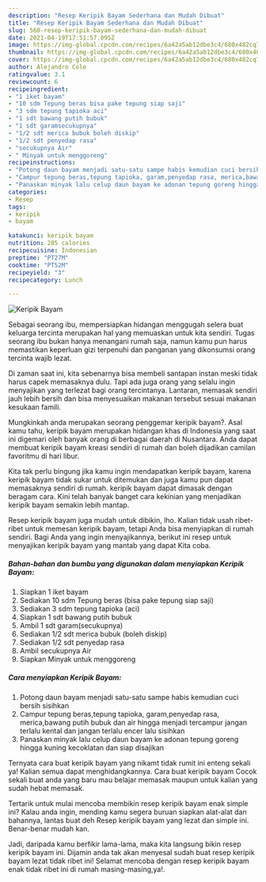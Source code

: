 ```yaml
---
description: "Resep Keripik Bayam Sederhana dan Mudah Dibuat"
title: "Resep Keripik Bayam Sederhana dan Mudah Dibuat"
slug: 560-resep-keripik-bayam-sederhana-dan-mudah-dibuat
date: 2021-04-19T17:51:57.095Z
image: https://img-global.cpcdn.com/recipes/6a42a5ab12dbe3c4/680x482cq70/keripik-bayam-foto-resep-utama.jpg
thumbnail: https://img-global.cpcdn.com/recipes/6a42a5ab12dbe3c4/680x482cq70/keripik-bayam-foto-resep-utama.jpg
cover: https://img-global.cpcdn.com/recipes/6a42a5ab12dbe3c4/680x482cq70/keripik-bayam-foto-resep-utama.jpg
author: Alejandro Cole
ratingvalue: 3.1
reviewcount: 6
recipeingredient:
- "1 iket bayam"
- "10 sdm Tepung beras bisa pake tepung siap saji"
- "3 sdm tepung tapioka aci"
- "1 sdt bawang putih bubuk"
- "1 sdt garamsecukupnya"
- "1/2 sdt merica bubuk boleh diskip"
- "1/2 sdt penyedap rasa"
- "secukupnya Air"
- " Minyak untuk menggoreng"
recipeinstructions:
- "Potong daun bayam menjadi satu-satu sampe habis kemudian cuci bersih sisihkan"
- "Campur tepung beras,tepung tapioka, garam,penyedap rasa, merica,bawang putih bubuk dan air hingga menjadi tercampur jangan terlalu kental dan jangan terlalu encer lalu sisihkan"
- "Panaskan minyak lalu celup daun bayam ke adonan tepung goreng hingga kuning kecoklatan dan siap disajikan"
categories:
- Resep
tags:
- keripik
- bayam

katakunci: keripik bayam 
nutrition: 285 calories
recipecuisine: Indonesian
preptime: "PT27M"
cooktime: "PT52M"
recipeyield: "3"
recipecategory: Lunch

---
```



![Keripik Bayam](https://img-global.cpcdn.com/recipes/6a42a5ab12dbe3c4/680x482cq70/keripik-bayam-foto-resep-utama.jpg)

Sebagai seorang ibu, mempersiapkan hidangan menggugah selera buat keluarga tercinta merupakan hal yang memuaskan untuk kita sendiri. Tugas seorang ibu bukan hanya menangani rumah saja, namun kamu pun harus memastikan keperluan gizi terpenuhi dan panganan yang dikonsumsi orang tercinta wajib lezat.

Di zaman  saat ini, kita sebenarnya bisa membeli santapan instan meski tidak harus capek memasaknya dulu. Tapi ada juga orang yang selalu ingin menyajikan yang terlezat bagi orang tercintanya. Lantaran, memasak sendiri jauh lebih bersih dan bisa menyesuaikan makanan tersebut sesuai makanan kesukaan famili. 



Mungkinkah anda merupakan seorang penggemar keripik bayam?. Asal kamu tahu, keripik bayam merupakan hidangan khas di Indonesia yang saat ini digemari oleh banyak orang di berbagai daerah di Nusantara. Anda dapat membuat keripik bayam kreasi sendiri di rumah dan boleh dijadikan camilan favoritmu di hari libur.

Kita tak perlu bingung jika kamu ingin mendapatkan keripik bayam, karena keripik bayam tidak sukar untuk ditemukan dan juga kamu pun dapat memasaknya sendiri di rumah. keripik bayam dapat dimasak dengan beragam cara. Kini telah banyak banget cara kekinian yang menjadikan keripik bayam semakin lebih mantap.

Resep keripik bayam juga mudah untuk dibikin, lho. Kalian tidak usah ribet-ribet untuk memesan keripik bayam, tetapi Anda bisa menyiapkan di rumah sendiri. Bagi Anda yang ingin menyajikannya, berikut ini resep untuk menyajikan keripik bayam yang mantab yang dapat Kita coba.

<!--inarticleads1-->

##### Bahan-bahan dan bumbu yang digunakan dalam menyiapkan Keripik Bayam:

1. Siapkan 1 iket bayam
1. Sediakan 10 sdm Tepung beras (bisa pake tepung siap saji)
1. Sediakan 3 sdm tepung tapioka (aci)
1. Siapkan 1 sdt bawang putih bubuk
1. Ambil 1 sdt garam(secukupnya)
1. Sediakan 1/2 sdt merica bubuk (boleh diskip)
1. Sediakan 1/2 sdt penyedap rasa
1. Ambil secukupnya Air
1. Siapkan  Minyak untuk menggoreng




<!--inarticleads2-->

##### Cara menyiapkan Keripik Bayam:

1. Potong daun bayam menjadi satu-satu sampe habis kemudian cuci bersih sisihkan
1. Campur tepung beras,tepung tapioka, garam,penyedap rasa, merica,bawang putih bubuk dan air hingga menjadi tercampur jangan terlalu kental dan jangan terlalu encer lalu sisihkan
1. Panaskan minyak lalu celup daun bayam ke adonan tepung goreng hingga kuning kecoklatan dan siap disajikan




Ternyata cara buat keripik bayam yang nikamt tidak rumit ini enteng sekali ya! Kalian semua dapat menghidangkannya. Cara buat keripik bayam Cocok sekali buat anda yang baru mau belajar memasak maupun untuk kalian yang sudah hebat memasak.

Tertarik untuk mulai mencoba membikin resep keripik bayam enak simple ini? Kalau anda ingin, mending kamu segera buruan siapkan alat-alat dan bahannya, lantas buat deh Resep keripik bayam yang lezat dan simple ini. Benar-benar mudah kan. 

Jadi, daripada kamu berfikir lama-lama, maka kita langsung bikin resep keripik bayam ini. Dijamin anda tak akan menyesal sudah buat resep keripik bayam lezat tidak ribet ini! Selamat mencoba dengan resep keripik bayam enak tidak ribet ini di rumah masing-masing,ya!.

